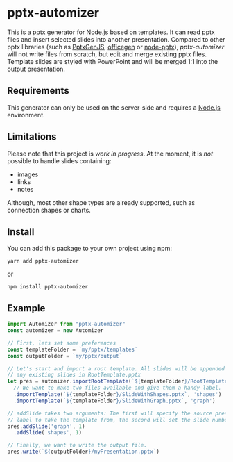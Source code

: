 # pptx-automizer
This is a pptx generator for Node.js based on templates. It can read pptx files and insert selected slides into another presentation. Compared to other pptx libraries (such as [PptxGenJS](https://github.com/gitbrent/PptxGenJS), [officegen](https://github.com/Ziv-Barber/officegen) or [node-pptx](https://github.com/heavysixer/node-pptx)), *pptx-automizer* will not write files from scratch, but edit and merge existing pptx files. Template slides are styled with PowerPoint and will be merged 1:1 into the output presentation.

## Requirements
This generator can only be used on the server-side and requires a [Node.js](https://nodejs.org/en/download/package-manager/) environment.

## Limitations
Please note that this project is *work in progress*. At the moment, it is *not* possible to handle slides containing:
* images
* links
* notes

Although, most other shape types are already supported, such as connection shapes or charts.

## Install
You can add this package to your own project using npm:
```
yarn add pptx-automizer
```
or
```
npm install pptx-automizer
```

## Example
```js
import Automizer from "pptx-automizer"
const automizer = new Automizer

// First, lets set some preferences
const templateFolder = `my/pptx/templates`
const outputFolder = `my/pptx/output`

// Let's start and import a root template. All slides will be appended to 
// any existing slides in RootTemplate.pptx
let pres = automizer.importRootTemplate(`${templateFolder}/RootTemplate.pptx`)
  // We want to make two files available and give them a handy label.
  .importTemplate(`${templateFolder}/SlideWithShapes.pptx`, 'shapes')
  .importTemplate(`${templateFolder}/SlideWithGraph.pptx`, 'graph')

// addSlide takes two arguments: The first will specify the source presentation's
// label to take the template from, the second will set the slide number to require.
pres.addSlide('graph', 1)
  .addSlide('shapes', 1)

// Finally, we want to write the output file.
pres.write(`${outputFolder}/myPresentation.pptx`)
```

